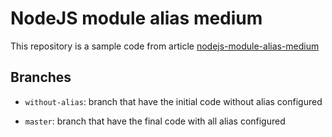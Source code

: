 # NodeJS module alias medium

This repository is a sample code from article [nodejs-module-alias-medium]()

## Branches

* `without-alias`: branch that have the initial code without alias configured

* `master`: branch that have the final code with all alias configured

